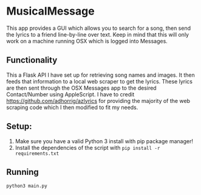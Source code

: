 # MusicalMessage

This app provides a GUI which allows you to search for a song, then send the lyrics to a friend line-by-line over text.
Keep in mind that this will only work on a machine running OSX which is logged into Messages.

## Functionality

This a Flask API I have set up for retrieving song names and images. It then feeds that information to a local web scraper to get the lyrics.
These lyrics are then sent through the OSX Messages app to the desired Contact/Number using AppleScript. I have to credit https://github.com/adhorrig/azlyrics for providing the majority
of the web scraping code which I then modified to fit my needs.

## Setup:

1. Make sure you have a valid Python 3 install with pip package manager!
2. Install the dependencies of the script with `pip install -r requirements.txt`

## Running

`python3 main.py`